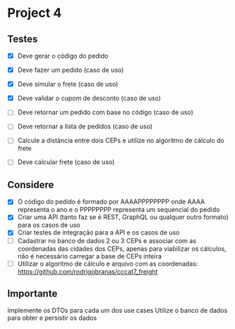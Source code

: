 # Project 4
## Testes
- [x] Deve gerar o código do pedido
- [x] Deve fazer um pedido (caso de uso)
- [x] Deve simular o frete (caso de uso)
- [x] Deve validar o cupom de desconto (caso de uso)
- [ ] Deve retornar um pedido com base no código (caso de uso)
- [ ] Deve retornar a lista de pedidos (caso de uso)
- [ ] Calcule a distância entre dois CEPs e utilize no algoritmo de cálculo do frete
- [ ] Deve calcular frete (caso de uso)


## Considere
- [x] O código do pedido é formado por AAAAPPPPPPPP onde AAAA representa o ano e o PPPPPPPP representa um sequencial do pedido
- [x] Criar uma API (tanto faz se é REST, GraphQL ou qualquer outro formato) para os casos de uso
- [x] Criar testes de integração para a API e os casos de uso
- [ ] Cadastrar no banco de dados 2 ou 3 CEPs e associar com as coordenadas das cidades dos CEPs, apenas para viabilizar os cálculos, não é necessário carregar a base de CEPs inteira
- [ ] Utilizar o algoritmo de cálculo e arquivo com as coordenadas: https://github.com/rodrigobranas/cccat7_freight

## Importante
Implemente os DTOs para cada um dos use cases
Utilize o banco de dados para obter e persistir os dados
